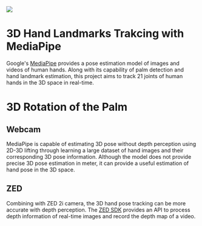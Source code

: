 <img src="img/demo.gif">

# 3D Hand Landmarks Trakcing with MediaPipe
Google's [MediaPipe](https://google.github.io/mediapipe/) provides a pose estimation model of images and videos of human hands. Along with its capability of palm detection and hand landmark estimation, this project aims to track 21 joints of human hands in the 3D space in real-time. 

# 3D Rotation of the Palm

## Webcam
MediaPipe is capable of estimating 3D pose without depth perception using 2D-3D lifting through learning a large dataset of hand images and their corresponding 3D pose information. Although the model does not provide precise 3D pose estimation in meter, it can provide a useful estimation of hand pose in the 3D space.

## ZED
Combining with ZED 2i camera, the 3D hand pose tracking can be more accurate with depth perception. The [ZED SDK](https://www.stereolabs.com/developers/release/) provides an API to process depth information of real-time images and record the depth map of a video.
